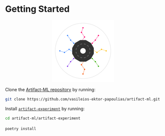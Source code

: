 # Getting Started  

<p align="center">
  <img src="../assets/artifact_ml_logo.svg" width="200" alt="Artifact-ML Logo">
</p>  

Clone the [Artifact-ML repository](https://github.com/vasileios-ektor-papoulias/artifact-ml/tree/main) by running:  

```bash
git clone https://github.com/vasileios-ektor-papoulias/artifact-ml.git
```

Install [`artifact-experiment`](https://github.com/vasileios-ektor-papoulias/artifact-ml/tree/main/artifact-experiment) by running:  

```bash
cd artifact-ml/artifact-experiment

poetry install
```